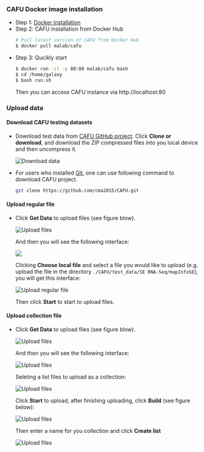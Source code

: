 ### CAFU Docker image installation
- Step 1: [Docker installation](https://github.com/cma2015/CAFU/blob/master/tutorial/Docker_installation.md)
- Step 2: CAFU installation from Docker Hub
  ```bash
  # Pull latest version of CAFU from Docker Hub
  $ docker pull malab/cafu
  ```
- Step 3: Qucikly start
  ```bash
  $ docker run -it -p 80:80 malab/cafu bash
  $ cd /home/galaxy
  $ bash run.sh
  ```
  Then you can access CAFU instance via http://localhost:80


### Upload data
#### Download CAFU testing datasets
- Download test data from [CAFU GitHub project](https://github.com/cma2015/CAFU). Click **Clone or download**, and download the ZIP compressed files into you local device and then uncompress it. 

  ![Download data](https://github.com/cma2015/CAFU/blob/master/CAFU_images/1.png)

- For users who installed [Git](https://gist.github.com/derhuerst/1b15ff4652a867391f03), one can use following command to download CAFU project.
  ```bash
  git clone https://github.com/cma2015/CAFU.git
  ```
#### Upload regular file
- Click **Get Data** to upload files (see figure blow).

  ![Upload files](https://github.com/cma2015/CAFU/blob/master/CAFU_images/2.png)

  And then you will see the following interface:

  ![](https://github.com/cma2015/CAFU/blob/master/CAFU_images/3.png)

  Clicking **Choose local file** and select a file you would like to upload (e.g. upload the file in the directory ```./CAFU/test_data/SE RNA-Seq/mapInfoSE```), you will get this interface:
  
  ![Upload regular file](https://github.com/cma2015/CAFU/blob/master/CAFU_images/4.png)
  
  Then click **Start** to start to upload files.

#### Upload collection file
- Click **Get Data** to upload files (see figure blow).

  ![Upload files](https://github.com/cma2015/CAFU/blob/master/CAFU_images/2.png)
  
  And then you will see the following interface:
  
  ![Upload files](https://github.com/cma2015/CAFU/blob/master/CAFU_images/5.png)
  
  Seleting a list files to upload as a collection:
  
  ![Upload files](https://github.com/cma2015/CAFU/blob/master/CAFU_images/6.png)

  Click **Start** to upload, after finishing uploading, click **Build** (see figure below):
  
  ![Upload files](https://github.com/cma2015/CAFU/blob/master/CAFU_images/7.png)
  
  Then enter a name for you collection and click **Create list**
  
  ![Upload files](https://github.com/cma2015/CAFU/blob/master/CAFU_images/8.png)
